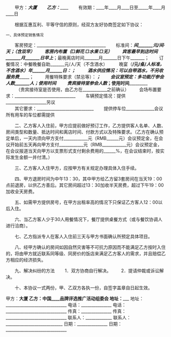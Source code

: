 
 


　　甲方：___________________大厦
　　乙方：_______________________
　　有效期：____年____月____日至_____年____月____日


　　根据互惠互利、平等守信的原则，经双方友好协商签定如下协议：


    一、具体预定销售情况
　　客房预定：__________________________________
　　标准间：_______间_______元/间·天；（含双早）
　　客房内布置（□鲜花  □水果  □无）
　　宾客最早到店时间_______月_______日早上_______；最晚离店时间_______月_______日下午_______；
　　订餐情况：中餐晚餐自助_______元/人/天（不含酒水）
      　　    晚宴（____/元/桌/____人标准，不含酒水）_______年______月______日____：____；
    　    　  酒水供应情况：可以自带酒水，不另收服务费____________；
         　　 用餐特殊要求（禁忌等）：____________________________；
　　会议室预定：多功能厅参会人数_______人；使用时间_______________
    　　        贵宾接待室参会人数_______；使用时间_______________
        　　   （贵宾接待室是否使用，由乙方在____________之前确认）
　　会场布置要求：______________________________
　　车辆预定情况：提供____________________另议                                                             
　　其它要求：____________________________
　　提供停车位______________会议所有用车的车位都需提供 



　　二、乙方客人入住前，甲方应提前做好预订工作，乙方提供客人名单、人数、房间类型和数量、抵达时间和离店时间、付款方式以及特殊要求。（乙方在确认预定单后，一天内须向甲方支付____________元（RMB______元）会议预定金，在会议开始前五天再向甲方支付____________元（RMB____________元）会议预定金，在会议报道当天向甲方以支票形式支付剩余费用的______%，在会议结束时，按实际发生金额一并付清。）


　　三、乙方客人入住甲方，应按甲方有关规定办理具体入住手续。


　　四、甲方退房时间为中午13：30，其中甲方给乙方留3套房间在当天19：00点前退房，以供乙方善后。其它房间超过13：30加收半天房费，超过下午19：00加收全天房费。


　　五、如需甲方提供房号，在甲方出租率高的情况下只保证乙方客人12：00以后入住。


　　六、当乙方客人少于30人用餐情况下，餐厅提供桌餐方式（或与餐饮协调人进行洽商）。


　　七、乙方指派专人在客人入住前三天与甲方书面确认所预定具体项目。


　　八、经甲方确认的房间如因自然灾害等不可抗力原因而不能满足乙方按时入住的，将由甲方就近联系同等级、同房价的饭店来满足乙方客人的需求，并且赔偿乙方相应的经济损失。


　　九、解决纠纷的方法
　　1．双方协商自行解决。
　　2．提请仲裁或诉讼解决。


　　十、本协议一式两份，甲、乙双方各执一份，自签字盖章自日起生效。


 


甲方：____________大厦    乙方：中国____品牌评选推广活动组委会
地址：_______________     地址：______________________________
电话：_______________     电话：______________________________
传真：_______________     传真：______________________________
联系人：_____________     联系人：____________________________
日期：_______________     日期：______________________________
 


 

 
 
 
 
 
  


  
 

  


  


  
 
 
 
 

